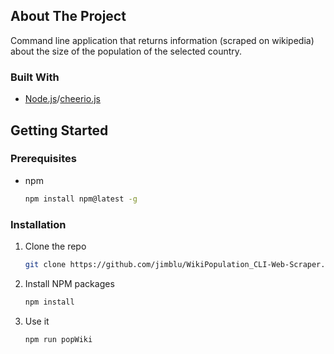 <!-- ABOUT THE PROJECT -->
## About The Project

Command line application that returns information (scraped on wikipedia) about the size of the population of the selected country.

### Built With

* [Node.js](https://nodejs.org/en/)/[cheerio.js](https://cheerio.js.org/)

<!-- GETTING STARTED -->
## Getting Started

### Prerequisites

* npm
  ```sh
  npm install npm@latest -g
  ```

### Installation

1. Clone the repo
   ```sh
   git clone https://github.com/jimblu/WikiPopulation_CLI-Web-Scraper.git
   ```
2. Install NPM packages
   ```sh
   npm install
   ```
3. Use it
   ```sh
   npm run popWiki
   ```
